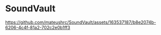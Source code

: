 # SoundVault

https://github.com/mateushrc/SoundVault/assets/163537187/b8e2074b-6206-4c4f-81a2-702c2e0b1ff3
